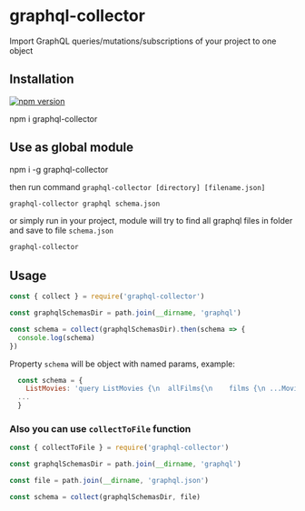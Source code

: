 # graphql-collector

Import GraphQL queries/mutations/subscriptions of your project to one object

## Installation

[![npm version](https://badge.fury.io/js/graphql-collector.svg)](https://badge.fury.io/js/graphql-collector)

npm i graphql-collector

## Use as global module

npm i -g graphql-collector


then run command `graphql-collector [directory] [filename.json]`

```bash
graphql-collector graphql schema.json
```

or simply run in your project, module will try to find all graphql files in folder and save to file `schema.json`
```bash
graphql-collector
```

## Usage

```js
const { collect } = require('graphql-collector')

const graphqlSchemasDir = path.join(__dirname, 'graphql')

const schema = collect(graphqlSchemasDir).then(schema => {
  console.log(schema)
})

```

Property `schema` will be object with named params, example:

```js
  const schema = {
    ListMovies: 'query ListMovies {\n  allFilms{\n    films {\n ...Movie\n    }\n  }\n}\n\nfragment Movie on Film {\n  id\n  title\n  director\n  planetConnection {\n    planets {\n      ...Place\n   }\n  }\n}\n\nfragment Place on Planet {\n  name\n  climates\n}\n'
  ...
  }
```

### Also you can use `collectToFile` function

```js
const { collectToFile } = require('graphql-collector')

const graphqlSchemasDir = path.join(__dirname, 'graphql')

const file = path.join(__dirname, 'graphql.json')

const schema = collect(graphqlSchemasDir, file)

```